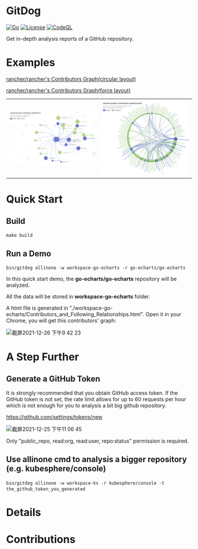# GitDog 

[![Go](https://github.com/gitdog7/gitdog/actions/workflows/go.yml/badge.svg)](https://github.com/gitdog7/gitdog/actions/workflows/go.yml)
[![License](https://img.shields.io/badge/License-Apache%202.0-blue.svg)](https://opensource.org/licenses/Apache-2.0)
[![CodeQL](https://github.com/gitdog7/gitdog/actions/workflows/codeql-analysis.yml/badge.svg?branch=main)](https://github.com/gitdog7/gitdog/actions/workflows/codeql-analysis.yml)

Get in-depth analysis reports of a GitHub repository.

# Examples

[rancher/rancher's Contributors Graph(circular layout)](https://gitdog7.github.io/gitdog/examples/rancher/rancher/rancher_rancher_Contributors_Graph_circular_.html)

[rancher/rancher's Contributors Graph(force layout)](https://gitdog7.github.io/gitdog/examples/rancher/rancher/rancher_rancher_Contributors_Graph_force_.html)

<table>
  <tr>
      <td width="50%" align="center">
      </td>
      <td width="50%" align="center">
      </td>
  </tr>
  <tr>
     <td><img src="example/rancher_example1.png"/></td>
     <td><img src="example/rancher_example2.png"/></td>
  </tr>
</table>

# Quick Start

## Build 
```shell
make build
```

## Run a Demo
```shell
bin/gitdog allinone -w workspace-go-echarts -r go-echarts/go-echarts
```

In this quick start demo, the **go-echarts/go-echarts** repository will be analyzed.

All the data will be stored in **workspace-go-echarts** folder.

A html file is generated in "./workspace-go-echarts/Contributors_and_Following_Relationships.html".
Open it in your Chrome, you will get this contributors' graph:

<img width="256" alt="截屏2021-12-26 下午9 42 23" src="https://user-images.githubusercontent.com/51254187/147410092-5e8e4ae7-bbf7-4304-94fc-6a30e923982e.png">

# A Step Further

## Generate a GitHub Token
It is strongly recommended that you obtain GitHub access token. 
If the GitHub token is not set, the rate limit allows for up to 60 requests per hour which is not enough for you to 
analysis a bit big github repository. 

https://github.com/settings/tokens/new

<img width="512" alt="截屏2021-12-25 下午11 06 45" src="https://user-images.githubusercontent.com/51254187/147388061-a04029f2-30a3-4374-af45-72cacf9ba6af.png">

Only "public_repo, read:org, read:user, repo:status" permission is required.

## Use allinone cmd to analysis a bigger repository (e.g. kubesphere/console)
```shell
bin/gitdog allinone -w workspace-ks -r kubesphere/console -t the_github_token_you_generated 
```

# Details 

# Contributions
